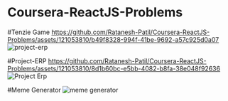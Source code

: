 # Coursera-ReactJS-Problems

#Tenzie Game
https://github.com/Ratanesh-Patil/Coursera-ReactJS-Problems/assets/121053810/b49f8328-994f-41be-9692-a57c925d0a07
![project-erp](https://github.com/Ratanesh-Patil/Coursera-ReactJS-Problems/assets/121053810/95ecac0d-661f-4f7e-9383-12b116e25486)

#Project-ERP
https://github.com/Ratanesh-Patil/Coursera-ReactJS-Problems/assets/121053810/8d1b60bc-e5bb-4082-b8fa-38e048f92636
![Project Erp](https://github.com/Ratanesh-Patil/Coursera-ReactJS-Problems/assets/121053810/c7bf8069-5ab0-4790-92cc-8cda9c57acdb)

#Meme Generator
![meme generator](https://github.com/Ratanesh-Patil/Coursera-ReactJS-Problems/assets/121053810/cbee8b62-4e27-4492-b598-e70a47e54b84)
